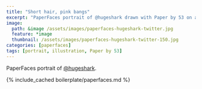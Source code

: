 ```yaml
---
title: "Short hair, pink bangs"
excerpt: "PaperFaces portrait of @hugeshark drawn with Paper by 53 on an iPad."
image: 
  path: &image /assets/images/paperfaces-hugeshark-twitter.jpg 
  feature: *image
  thumbnail: /assets/images/paperfaces-hugeshark-twitter-150.jpg
categories: [paperfaces]
tags: [portrait, illustration, Paper by 53]
---
```


PaperFaces portrait of [@hugeshark](https://twitter.com/hugeshark).

{% include_cached boilerplate/paperfaces.md %}
